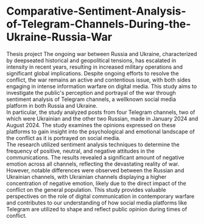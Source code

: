 # Comparative-Sentiment-Analysis-of-Telegram-Channels-During-the-Ukraine-Russia-War
Thesis project
The ongoing war between Russia and Ukraine, characterized by deepseated historical and 
geopolitical tensions, has escalated in intensity in recent years, resulting in increased military 
operations and significant global implications. Despite ongoing efforts to resolve the conflict, 
the war remains an active and contentious issue, with both sides engaging in intense 
information warfare on digital media. This study aims to investigate the public's perception 
and portrayal of the war through sentiment analysis of Telegram channels, a wellknown social 
media platform in both Russia and Ukraine.  
In particular, the study analyzed posts from four Telegram channels, two of which were 
Ukrainian and the other two Russian, made in January 2024 and August 2024. The study 
examines the opinions expressed on these platforms to gain insight into the psychological and 
emotional landscape of the conflict as it is portrayed on social media.  
The research utilized sentiment analysis techniques to determine the frequency of positive, 
neutral, and negative attitudes in the communications. The results revealed a significant 
amount of negative emotion across all channels, reflecting the devastating reality of war. 
However, notable differences were observed between the Russian and Ukrainian channels, 
with Ukrainian channels displaying a higher concentration of negative emotion, likely due to 
the direct impact of the conflict on the general population. 
This study provides valuable perspectives on the role of digital communication in 
contemporary warfare and contributes to our understanding of how social media platforms 
like Telegram are utilized to shape and reflect public opinion during times of conflict. 
